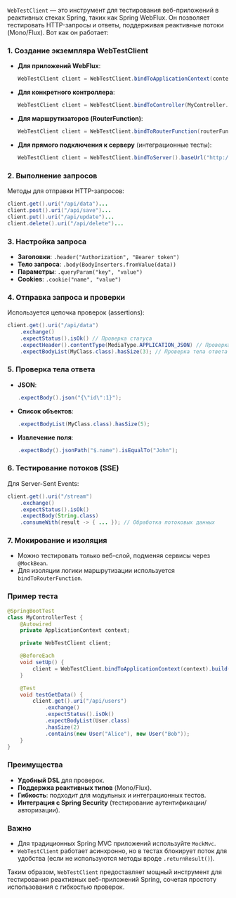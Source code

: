 `WebTestClient` — это инструмент для тестирования веб-приложений в реактивных стеках Spring, таких как Spring WebFlux. Он позволяет тестировать HTTP-запросы и ответы, поддерживая реактивные потоки (Mono/Flux). Вот как он работает:

### 1. **Создание экземпляра WebTestClient**
- **Для приложений WebFlux**:
  ```java
  WebTestClient client = WebTestClient.bindToApplicationContext(context).build();
  ```
- **Для конкретного контроллера**:
  ```java
  WebTestClient client = WebTestClient.bindToController(MyController.class).build();
  ```
- **Для маршрутизаторов (RouterFunction)**:
  ```java
  WebTestClient client = WebTestClient.bindToRouterFunction(routerFunction).build();
  ```
- **Для прямого подключения к серверу** (интеграционные тесты):
  ```java
  WebTestClient client = WebTestClient.bindToServer().baseUrl("http://localhost:8080").build();
  ```

### 2. **Выполнение запросов**
Методы для отправки HTTP-запросов:
   ```java
   client.get().uri("/api/data")...
   client.post().uri("/api/save")...
   client.put().uri("/api/update")...
   client.delete().uri("/api/delete")...
   ```

### 3. **Настройка запроса**
- **Заголовки**: `.header("Authorization", "Bearer token")`
- **Тело запроса**: `.body(BodyInserters.fromValue(data))`
- **Параметры**: `.queryParam("key", "value")`
- **Cookies**: `.cookie("name", "value")`

### 4. **Отправка запроса и проверки**
Используется цепочка проверок (assertions):
   ```java
   client.get().uri("/api/data")
       .exchange()
       .expectStatus().isOk() // Проверка статуса
       .expectHeader().contentType(MediaType.APPLICATION_JSON) // Проверка заголовков
       .expectBodyList(MyClass.class).hasSize(3); // Проверка тела ответа
   ```

### 5. **Проверка тела ответа**
- **JSON**:
  ```java
  .expectBody().json("{\"id\":1}");
  ```
- **Список объектов**:
  ```java
  .expectBodyList(MyClass.class).hasSize(5);
  ```
- **Извлечение поля**:
  ```java
  .expectBody().jsonPath("$.name").isEqualTo("John");
  ```

### 6. **Тестирование потоков (SSE)**
Для Server-Sent Events:
   ```java
   client.get().uri("/stream")
       .exchange()
       .expectStatus().isOk()
       .expectBody(String.class)
       .consumeWith(result -> { ... }); // Обработка потоковых данных
   ```

### 7. **Мокирование и изоляция**
- Можно тестировать только веб-слой, подменяя сервисы через `@MockBean`.
- Для изоляции логики маршрутизации используется `bindToRouterFunction`.

### Пример теста
```java
@SpringBootTest
class MyControllerTest {
    @Autowired
    private ApplicationContext context;

    private WebTestClient client;

    @BeforeEach
    void setUp() {
        client = WebTestClient.bindToApplicationContext(context).build();
    }

    @Test
    void testGetData() {
        client.get().uri("/api/users")
            .exchange()
            .expectStatus().isOk()
            .expectBodyList(User.class)
            .hasSize(2)
            .contains(new User("Alice"), new User("Bob"));
    }
}
```

### Преимущества
- **Удобный DSL** для проверок.
- **Поддержка реактивных типов** (Mono/Flux).
- **Гибкость**: подходит для модульных и интеграционных тестов.
- **Интеграция с Spring Security** (тестирование аутентификации/авторизации).

### Важно
- Для традиционных Spring MVC приложений используйте `MockMvc`.
- `WebTestClient` работает асинхронно, но в тестах блокирует поток для удобства (если не используются методы вроде `.returnResult()`).

Таким образом, `WebTestClient` предоставляет мощный инструмент для тестирования реактивных веб-приложений Spring, сочетая простоту использования с гибкостью проверок.